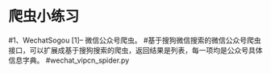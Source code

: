 # 爬虫小练习
#1、WechatSogou [1]– 微信公众号爬虫。
#基于搜狗微信搜索的微信公众号爬虫接口，可以扩展成基于搜狗搜索的爬虫，返回结果是列表，每一项均是公众号具体信息字典。
#wechat_vipcn_spider.py
